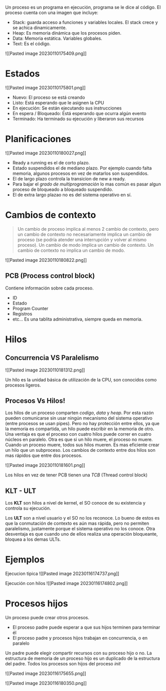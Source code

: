 Un proceso es un programa en ejecución, programa se le dice al código. El proceso cuenta con una imagen que incluye:
- Stack: guarda acceso a funciones y variables locales. El stack crece y se achica dinamicamente.
- Heap: Es memoria dinámica que los procesos piden.
- Data: Memoria estática. Variables globales.
- Text: Es el código.

![[Pasted image 20230110175409.png]]

# Estados

![[Pasted image 20230110175801.png]]

- Nuevo: El proceso se está creando
- Listo: Está esperando que le asignen la CPU
- En ejecución: Se están ejecutando sus instrucciones
- En espera / Bloqueado: Está esperando que ocurra algún evento
- Terminado: Ha terminado su ejecución y liberaron sus recursos

# Planificaciones

![[Pasted image 20230110180027.png]]

- Ready a running es el de corto plazo.
- Estado suspendidos el de mediano plazo. Por ejemplo cuando falta memoria, algunos procesos en vez de matarlos son suspendidos.
- El de largo plazo controla la transicion de new a ready.
- Para bajar el *grado de multiprogramación* lo mas común es pasar algun proceso de bloqueado a bloqueado suspendido.
- El de extra largo plazao no es del sistema operativo en sí.

#  Cambios de contexto


> Un cambio de proceso implica al menos 2 cambio de contexto, pero un cambio de contexto no necesariamente implica un cambio de proceso (se podría atender una interrupción y volver al mismo proceso).
> Un cambio de modo implica un cambio de contexto. 
> Un cambio de contexto no implica un cambio de modo.

![[Pasted image 20230110180822.png]]

## PCB (Process control block)
Contiene información sobre cada proceso. 
- ID
- Estado
- Program Counter
- Registros
- etc...
Es una tablita administrativa, siempre queda en memoria.


# Hilos

## Concurrencia VS Paralelismo
![[Pasted image 20230110181312.png]]

Un hilo es la unidad básica de utilización de la CPU, son conocidos como procesos ligeros.

## Procesos Vs Hilos!

Los hilos de un proceso comparten *codigo*, *data* y *heap*. Por esta razón pueden comunicarse sin usar ningún mecanismo del sistema operativo (entre procesos se usan pipes). Pero no hay protección entre ellos, ya que la memoria es compartida, un hilo puede escribir en la memoria de otro.
Una ventaja es que el proceso con cuatro hilos puede correr en cuatro núcleos en paralelo. Otra es que si un hilo muere, el proceso no muere. Cuando un proceso muere, todos sus hilos mueren. 
Es mas eficiente crear un hilo que un subproceso. Los cambios de contexto entre dos hilos son mas rápidos que entre dos procesos.

![[Pasted image 20230110181601.png]]

Los hilos en vez de tener PCB tienen una *TCB* (Thread control block)

## KLT - ULT

Los **KLT** son hilos a nivel de kernel, el SO conoce de su existencia y controla su ejecución.

Los **ULT** son a nivel usuario y el SO no los reconoce. Lo bueno de estos es que la conmutación de contexto es aún mas rápida, pero no permiten paralelismo, justamente porque el sistema operativo no los conoce. Otra desventaja es que cuando uno de ellos realiza una operación bloqueante, bloquea a los demas ULTs.

# Ejemplos

Ejecucion tipica
![[Pasted image 20230116174737.png]]

Ejecución con hilos
![[Pasted image 20230116174802.png]]

# Procesos hijos

Un proceso puede crear otros procesos.
- El proceso padre puede esperar a que sus hijos terminen para terminar él
- El proceso padre y procesos hijos trabajan en concurrencia, o en paralelo

Un padre puede elegir compartir recursos con su proceso hijo o no.
La estructura de memoria de un proceso hijo es un duplicado de la estructura del padre.
Todos los procesos son hijos del proceso *init*

![[Pasted image 20230116175655.png]]

![[Pasted image 20230116180350.png]]